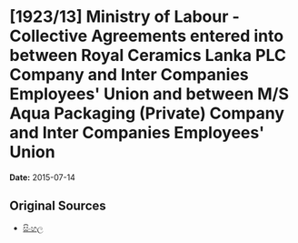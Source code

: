 # [1923/13] Ministry of Labour - Collective Agreements entered into between Royal Ceramics Lanka PLC Company and Inter Companies Employees' Union and between M/S Aqua Packaging (Private) Company and Inter Companies Employees' Union

**Date:** 2015-07-14

## Original Sources

- [සිංහල](https://documents.gov.lk/view/extra-gazettes/2015/7/1923-13_S.pdf)
